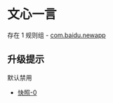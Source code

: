 # 文心一言

存在 1 规则组 - [com.baidu.newapp](/src/apps/com.baidu.newapp.ts)

## 升级提示

默认禁用

- [快照-0](https://i.gkd.li/i/13360280)
